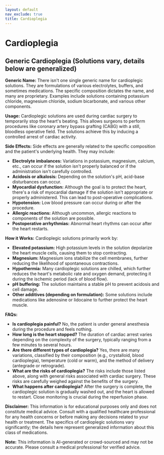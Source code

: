 ```yaml
---
layout: default
nav_exclude: true
title: Cardioplegia
---
```


# Cardioplegia

## Generic Cardioplegia (Solutions vary, details below are generalized)

**Generic Name:**  There isn't one single generic name for cardioplegic solutions. They are formulations of various electrolytes, buffers, and sometimes medications. The specific composition dictates the name, and many are proprietary.  Examples include solutions containing potassium chloride, magnesium chloride, sodium bicarbonate, and various other components.

**Usage:** Cardioplegic solutions are used during cardiac surgery to temporarily stop the heart's beating. This allows surgeons to perform procedures like coronary artery bypass grafting (CABG) with a still, bloodless operative field.  The solutions achieve this by inducing a controlled arrest of cardiac activity.


**Side Effects:**  Side effects are generally related to the specific composition and the patient's underlying health. They may include:

* **Electrolyte imbalances:**  Variations in potassium, magnesium, calcium, etc., can occur if the solution isn't properly balanced or if the administration isn't carefully controlled.
* **Acidosis or alkalosis:** Depending on the solution's pH, acid-base disturbances can occur.
* **Myocardial dysfunction:** Although the goal is to protect the heart, there's a risk of myocardial damage if the solution isn't appropriate or properly administered. This can lead to post-operative complications.
* **Hypotension:** Low blood pressure can occur during or after the procedure.
* **Allergic reactions:**  Although uncommon, allergic reactions to components of the solution are possible.
* **Postoperative arrhythmias:**  Abnormal heart rhythms can occur after the heart restarts.


**How it Works:** Cardioplegic solutions primarily work by:

* **Elevated potassium:**  High potassium levels in the solution depolarize the heart muscle cells, causing them to stop contracting.
* **Magnesium:** Magnesium ions stabilize the cell membranes, further reducing the likelihood of spontaneous contractions.
* **Hypothermia:**  Many cardioplegic solutions are chilled, which further reduces the heart's metabolic rate and oxygen demand, protecting it during the ischemic period (lack of blood flow).
* **pH buffering:** The solution maintains a stable pH to prevent acidosis and cell damage.
* **Other additives (depending on formulation):** Some solutions include medications like adenosine or lidocaine to further protect the heart muscle.


**FAQs:**

* **Is cardioplegia painful?** No, the patient is under general anesthesia during the procedure and feels nothing.
* **How long is the heart stopped?** The duration of cardiac arrest varies depending on the complexity of the surgery, typically ranging from a few minutes to several hours.
* **Are there different types of cardioplegia?** Yes, there are many variations, classified by their composition (e.g., crystalloid, blood cardioplegia), temperature (cold or warm), and the method of delivery (antegrade or retrograde).
* **What are the risks of cardioplegia?** The risks include those listed above, along with general risks associated with cardiac surgery.  These risks are carefully weighed against the benefits of the surgery.
* **What happens after cardioplegia?** After the surgery is complete, the cardioplegic solution is gradually washed out, and the heart is allowed to restart. Close monitoring is crucial during the reperfusion phase.

**Disclaimer:** This information is for educational purposes only and does not constitute medical advice. Consult with a qualified healthcare professional for any health concerns or before making any decisions related to your health or treatment.  The specifics of cardioplegic solutions vary significantly; the details here represent generalized information about this class of medications.


**Note:** This information is AI-generated or crowd-sourced and may not be accurate. Please consult a medical professional for verified advice.